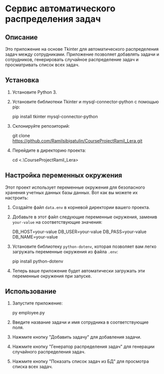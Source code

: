 # Сервис автоматического распределения задач

## Описание
Это приложение на основе Tkinter для автоматического распределения задач между сотрудниками. Приложение позволяет добавлять задачи и сотрудников, генерировать случайное распределение задач и просматривать список всех задач.

## Установка
1. Установите Python 3.
2. Установите библиотеки Tkinter и mysql-connector-python с помощью pip:
   
   pip install tkinter mysql-connector-python
   
3. Склонируйте репозиторий:
   
   git clone <https://github.com/Ramilsibigatulin/CourseProjectRamil_Lera.git>
   
4. Перейдите в директорию проекта:

   cd <.\CourseProjectRamil_Lera\>


## Настройка переменных окружения

Этот проект использует переменные окружения для безопасного хранения учетных данных базы данных. Вот как вы можете их настроить:

1. Создайте файл `data.env` в корневой директории вашего проекта.

2. Добавьте в этот файл следующие переменные окружения, заменив `your-value` на соответствующие значения:

   DB_HOST=your-value
   DB_USER=your-value
   DB_PASS=your-value
   DB_NAME=your-value
   
3. Установите библиотеку `python-dotenv`, которая позволяет вам легко загружать переменные окружения из файла `.env`:

   pip install python-dotenv
 
4. Теперь ваше приложение будет автоматически загружать эти переменные окружения при запуске.

## Использование

1. Запустите приложение:
   
   py employee.py
   
2. Введите название задачи и имя сотрудника в соответствующие поля.
3. Нажмите кнопку "Добавить задачу" для добавления задачи.
4. Нажмите кнопку "Генератор распределения задач" для генерации случайного распределения задач.
5. Нажмите кнопку "Показать список задач из БД" для просмотра списка всех задач.
